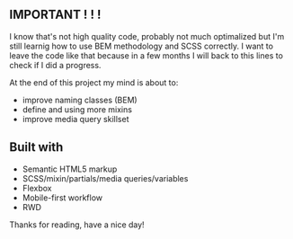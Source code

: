 
## IMPORTANT ! ! !

I know that's not high quality code, probably not much optimalized but I'm still learnig how to use
BEM methodology and SCSS correctly. I want to leave the code like that because in a few months I will back
to this lines to check if I did a progress.

At the end of this project my mind is about to:
- improve naming classes (BEM)
- define and using more mixins
- improve media query skillset

## Built with

- Semantic HTML5 markup
- SCSS/mixin/partials/media queries/variables
- Flexbox
- Mobile-first workflow
- RWD

Thanks for reading, have a nice day!